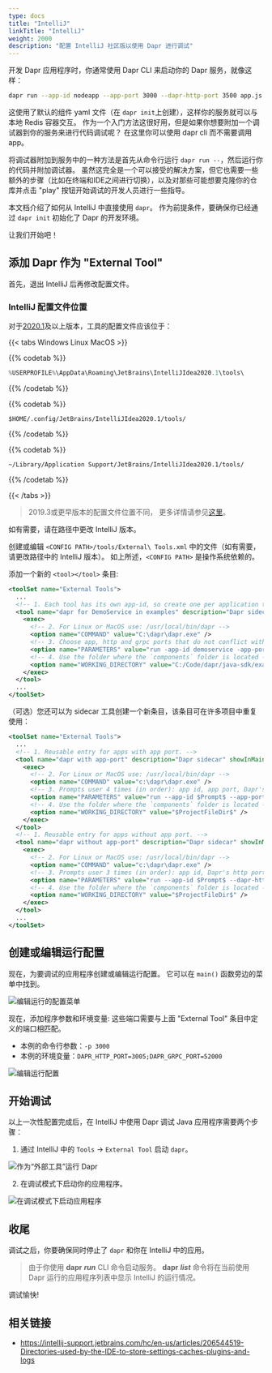 ```yaml
---
type: docs
title: "IntelliJ"
linkTitle: "IntelliJ"
weight: 2000
description: "配置 IntelliJ 社区版以使用 Dapr 进行调试"
---
```


开发 Dapr 应用程序时，你通常使用 Dapr CLI 来启动你的 Dapr 服务，就像这样：

```bash
dapr run --app-id nodeapp --app-port 3000 --dapr-http-port 3500 app.js
```

这使用了默认的组件 yaml 文件（在 `dapr init`上创建），这样你的服务就可以与本地 Redis 容器交互。 作为一个入门方法这很好用，但是如果你想要附加一个调试器到你的服务来进行代码调试呢？ 在这里你可以使用 dapr cli 而不需要调用 app。


将调试器附加到服务中的一种方法是首先从命令行运行 `dapr run --`，然后运行你的代码并附加调试器。 虽然这完全是一个可以接受的解决方案，但它也需要一些额外的步骤（比如在终端和IDE之间进行切换），以及对那些可能想要克隆你的仓库并点击 "play" 按钮开始调试的开发人员进行一些指导。

本文档介绍了如何从 IntelliJ 中直接使用 `dapr`。 作为前提条件，要确保你已经通过 `dapr init` 初始化了 Dapr 的开发环境。

让我们开始吧！

## 添加 Dapr 作为 "External Tool"

首先，退出 IntelliJ 后再修改配置文件。

### IntelliJ 配置文件位置
对于[2020.1](https://www.jetbrains.com/help/idea/2020.1/tuning-the-ide.html#config-directory)及以上版本，工具的配置文件应该位于：

{{< tabs Windows Linux  MacOS >}}

{{% codetab %}}

```powershell
%USERPROFILE%\AppData\Roaming\JetBrains\IntelliJIdea2020.1\tools\
```
{{% /codetab %}}


{{% codetab %}}
 ```shell
 $HOME/.config/JetBrains/IntelliJIdea2020.1/tools/
 ```
{{% /codetab %}}


{{% codetab %}}
```shell
~/Library/Application Support/JetBrains/IntelliJIdea2020.1/tools/
```
{{% /codetab %}}


{{< /tabs >}}

> 2019.3或更早版本的配置文件位置不同， 更多详情请参见[这里](https://www.jetbrains.com/help/idea/2019.3/tuning-the-ide.html#config-directory)。

如有需要，请在路径中更改 IntelliJ 版本。

创建或编辑 `<CONFIG PATH>/tools/External\ Tools.xml` 中的文件（如有需要，请更改路径中的 IntelliJ 版本）。 如上所述，`<CONFIG PATH>` 是操作系统依赖的。

添加一个新的 `<tool></tool>` 条目:

```xml
<toolSet name="External Tools">
  ...
  <!-- 1. Each tool has its own app-id, so create one per application to be debugged -->
  <tool name="dapr for DemoService in examples" description="Dapr sidecar" showInMainMenu="false" showInEditor="false" showInProject="false" showInSearchPopup="false" disabled="false" useConsole="true" showConsoleOnStdOut="true" showConsoleOnStdErr="true" synchronizeAfterRun="true">
    <exec>
      <!-- 2. For Linux or MacOS use: /usr/local/bin/dapr -->
      <option name="COMMAND" value="C:\dapr\dapr.exe" />
      <!-- 3. Choose app, http and grpc ports that do not conflict with other daprd command entries (placement address should not change). -->
      <option name="PARAMETERS" value="run -app-id demoservice -app-port 3000 -dapr-http-port 3005 -dapr-grpc-port 52000" />
      <!-- 4. Use the folder where the `components` folder is located -->
      <option name="WORKING_DIRECTORY" value="C:/Code/dapr/java-sdk/examples" />
    </exec>
  </tool>
  ...
</toolSet>
```

（可选）您还可以为 sidecar 工具创建一个新条目，该条目可在许多项目中重复使用：

```xml
<toolSet name="External Tools">
  ...
  <!-- 1. Reusable entry for apps with app port. -->
  <tool name="dapr with app-port" description="Dapr sidecar" showInMainMenu="false" showInEditor="false" showInProject="false" showInSearchPopup="false" disabled="false" useConsole="true" showConsoleOnStdOut="true" showConsoleOnStdErr="true" synchronizeAfterRun="true">
    <exec>
      <!-- 2. For Linux or MacOS use: /usr/local/bin/dapr -->
      <option name="COMMAND" value="c:\dapr\dapr.exe" />
      <!-- 3. Prompts user 4 times (in order): app id, app port, Dapr's http port, Dapr's grpc port. -->
      <option name="PARAMETERS" value="run --app-id $Prompt$ --app-port $Prompt$ --dapr-http-port $Prompt$ --dapr-grpc-port $Prompt$" />
      <!-- 4. Use the folder where the `components` folder is located -->
      <option name="WORKING_DIRECTORY" value="$ProjectFileDir$" />
    </exec>
  </tool>
  <!-- 1. Reusable entry for apps without app port. -->
  <tool name="dapr without app-port" description="Dapr sidecar" showInMainMenu="false" showInEditor="false" showInProject="false" showInSearchPopup="false" disabled="false" useConsole="true" showConsoleOnStdOut="true" showConsoleOnStdErr="true" synchronizeAfterRun="true">
    <exec>
      <!-- 2. For Linux or MacOS use: /usr/local/bin/dapr -->
      <option name="COMMAND" value="c:\dapr\dapr.exe" />
      <!-- 3. Prompts user 3 times (in order): app id, Dapr's http port, Dapr's grpc port. -->
      <option name="PARAMETERS" value="run --app-id $Prompt$ --dapr-http-port $Prompt$ --dapr-grpc-port $Prompt$" />
      <!-- 4. Use the folder where the `components` folder is located -->
      <option name="WORKING_DIRECTORY" value="$ProjectFileDir$" />
    </exec>
  </tool>
  ...
</toolSet>
```

## 创建或编辑运行配置

现在，为要调试的应用程序创建或编辑运行配置。 它可以在 `main()` 函数旁边的菜单中找到。

![编辑运行的配置菜单](/images/intellij_debug_menu.png)

现在，添加程序参数和环境变量: 这些端口需要与上面 "External Tool" 条目中定义的端口相匹配。

* 本例的命令行参数：`-p 3000`
* 本例的环境变量：`DAPR_HTTP_PORT=3005;DAPR_GRPC_PORT=52000`

![编辑运行配置](/images/intellij_edit_run_configuration.png)

## 开始调试

以上一次性配置完成后，在 IntelliJ 中使用 Dapr 调试 Java 应用程序需要两个步骤：

1. 通过 IntelliJ 中的 `Tools` -> `External Tool` 启动 `dapr`。

![作为“外部工具”运行 Dapr](/images/intellij_start_dapr.png)

2. 在调试模式下启动你的应用程序。

![在调试模式下启动应用程序](/images/intellij_debug_app.png)

## 收尾

调试之后，你要确保同时停止了 `dapr` 和你在 IntelliJ 中的应用。
> 由于你使用 **dapr** ***run*** CLI 命令启动服务。 **dapr** ***list*** 命令将在当前使用 Dapr 运行的应用程序列表中显示 IntelliJ 的运行情况。

调试愉快!

## 相关链接

<!-- IGNORE_LINKS -->

- https://intellij-support.jetbrains.com/hc/en-us/articles/206544519-Directories-used-by-the-IDE-to-store-settings-caches-plugins-and-logs

<!-- END_IGNORE -->